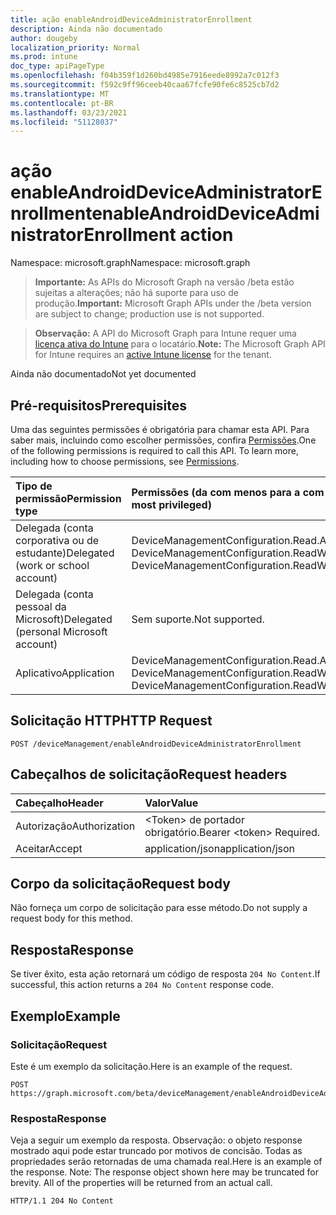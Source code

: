 ```yaml
---
title: ação enableAndroidDeviceAdministratorEnrollment
description: Ainda não documentado
author: dougeby
localization_priority: Normal
ms.prod: intune
doc_type: apiPageType
ms.openlocfilehash: f04b359f1d260bd4985e7916eede8992a7c012f3
ms.sourcegitcommit: f592c9ff96ceeb40caa67fcfe90fe6c8525cb7d2
ms.translationtype: MT
ms.contentlocale: pt-BR
ms.lasthandoff: 03/23/2021
ms.locfileid: "51128037"
---
```

# <a name="enableandroiddeviceadministratorenrollment-action"></a><span data-ttu-id="bab6e-103">ação enableAndroidDeviceAdministratorEnrollment</span><span class="sxs-lookup"><span data-stu-id="bab6e-103">enableAndroidDeviceAdministratorEnrollment action</span></span>

<span data-ttu-id="bab6e-104">Namespace: microsoft.graph</span><span class="sxs-lookup"><span data-stu-id="bab6e-104">Namespace: microsoft.graph</span></span>

> <span data-ttu-id="bab6e-105">**Importante:** As APIs do Microsoft Graph na versão /beta estão sujeitas a alterações; não há suporte para uso de produção.</span><span class="sxs-lookup"><span data-stu-id="bab6e-105">**Important:** Microsoft Graph APIs under the /beta version are subject to change; production use is not supported.</span></span>

> <span data-ttu-id="bab6e-106">**Observação:** A API do Microsoft Graph para Intune requer uma [licença ativa do Intune](https://go.microsoft.com/fwlink/?linkid=839381) para o locatário.</span><span class="sxs-lookup"><span data-stu-id="bab6e-106">**Note:** The Microsoft Graph API for Intune requires an [active Intune license](https://go.microsoft.com/fwlink/?linkid=839381) for the tenant.</span></span>

<span data-ttu-id="bab6e-107">Ainda não documentado</span><span class="sxs-lookup"><span data-stu-id="bab6e-107">Not yet documented</span></span>

## <a name="prerequisites"></a><span data-ttu-id="bab6e-108">Pré-requisitos</span><span class="sxs-lookup"><span data-stu-id="bab6e-108">Prerequisites</span></span>
<span data-ttu-id="bab6e-p101">Uma das seguintes permissões é obrigatória para chamar esta API. Para saber mais, incluindo como escolher permissões, confira [Permissões](/graph/permissions-reference).</span><span class="sxs-lookup"><span data-stu-id="bab6e-p101">One of the following permissions is required to call this API. To learn more, including how to choose permissions, see [Permissions](/graph/permissions-reference).</span></span>

|<span data-ttu-id="bab6e-111">Tipo de permissão</span><span class="sxs-lookup"><span data-stu-id="bab6e-111">Permission type</span></span>|<span data-ttu-id="bab6e-112">Permissões (da com menos para a com mais privilégios)</span><span class="sxs-lookup"><span data-stu-id="bab6e-112">Permissions (from least to most privileged)</span></span>|
|:---|:---|
|<span data-ttu-id="bab6e-113">Delegada (conta corporativa ou de estudante)</span><span class="sxs-lookup"><span data-stu-id="bab6e-113">Delegated (work or school account)</span></span>|<span data-ttu-id="bab6e-114">DeviceManagementConfiguration.Read.All, DeviceManagementConfiguration.ReadWrite.All</span><span class="sxs-lookup"><span data-stu-id="bab6e-114">DeviceManagementConfiguration.Read.All, DeviceManagementConfiguration.ReadWrite.All</span></span>|
|<span data-ttu-id="bab6e-115">Delegada (conta pessoal da Microsoft)</span><span class="sxs-lookup"><span data-stu-id="bab6e-115">Delegated (personal Microsoft account)</span></span>|<span data-ttu-id="bab6e-116">Sem suporte.</span><span class="sxs-lookup"><span data-stu-id="bab6e-116">Not supported.</span></span>|
|<span data-ttu-id="bab6e-117">Aplicativo</span><span class="sxs-lookup"><span data-stu-id="bab6e-117">Application</span></span>|<span data-ttu-id="bab6e-118">DeviceManagementConfiguration.Read.All, DeviceManagementConfiguration.ReadWrite.All</span><span class="sxs-lookup"><span data-stu-id="bab6e-118">DeviceManagementConfiguration.Read.All, DeviceManagementConfiguration.ReadWrite.All</span></span>|

## <a name="http-request"></a><span data-ttu-id="bab6e-119">Solicitação HTTP</span><span class="sxs-lookup"><span data-stu-id="bab6e-119">HTTP Request</span></span>
<!-- {
  "blockType": "ignored"
}
-->
``` http
POST /deviceManagement/enableAndroidDeviceAdministratorEnrollment
```

## <a name="request-headers"></a><span data-ttu-id="bab6e-120">Cabeçalhos de solicitação</span><span class="sxs-lookup"><span data-stu-id="bab6e-120">Request headers</span></span>
|<span data-ttu-id="bab6e-121">Cabeçalho</span><span class="sxs-lookup"><span data-stu-id="bab6e-121">Header</span></span>|<span data-ttu-id="bab6e-122">Valor</span><span class="sxs-lookup"><span data-stu-id="bab6e-122">Value</span></span>|
|:---|:---|
|<span data-ttu-id="bab6e-123">Autorização</span><span class="sxs-lookup"><span data-stu-id="bab6e-123">Authorization</span></span>|<span data-ttu-id="bab6e-124">&lt;Token&gt; de portador obrigatório.</span><span class="sxs-lookup"><span data-stu-id="bab6e-124">Bearer &lt;token&gt; Required.</span></span>|
|<span data-ttu-id="bab6e-125">Aceitar</span><span class="sxs-lookup"><span data-stu-id="bab6e-125">Accept</span></span>|<span data-ttu-id="bab6e-126">application/json</span><span class="sxs-lookup"><span data-stu-id="bab6e-126">application/json</span></span>|

## <a name="request-body"></a><span data-ttu-id="bab6e-127">Corpo da solicitação</span><span class="sxs-lookup"><span data-stu-id="bab6e-127">Request body</span></span>
<span data-ttu-id="bab6e-128">Não forneça um corpo de solicitação para esse método.</span><span class="sxs-lookup"><span data-stu-id="bab6e-128">Do not supply a request body for this method.</span></span>

## <a name="response"></a><span data-ttu-id="bab6e-129">Resposta</span><span class="sxs-lookup"><span data-stu-id="bab6e-129">Response</span></span>
<span data-ttu-id="bab6e-130">Se tiver êxito, esta ação retornará um código de resposta `204 No Content`.</span><span class="sxs-lookup"><span data-stu-id="bab6e-130">If successful, this action returns a `204 No Content` response code.</span></span>

## <a name="example"></a><span data-ttu-id="bab6e-131">Exemplo</span><span class="sxs-lookup"><span data-stu-id="bab6e-131">Example</span></span>

### <a name="request"></a><span data-ttu-id="bab6e-132">Solicitação</span><span class="sxs-lookup"><span data-stu-id="bab6e-132">Request</span></span>
<span data-ttu-id="bab6e-133">Este é um exemplo da solicitação.</span><span class="sxs-lookup"><span data-stu-id="bab6e-133">Here is an example of the request.</span></span>
``` http
POST https://graph.microsoft.com/beta/deviceManagement/enableAndroidDeviceAdministratorEnrollment
```

### <a name="response"></a><span data-ttu-id="bab6e-134">Resposta</span><span class="sxs-lookup"><span data-stu-id="bab6e-134">Response</span></span>
<span data-ttu-id="bab6e-p102">Veja a seguir um exemplo da resposta. Observação: o objeto response mostrado aqui pode estar truncado por motivos de concisão. Todas as propriedades serão retornadas de uma chamada real.</span><span class="sxs-lookup"><span data-stu-id="bab6e-p102">Here is an example of the response. Note: The response object shown here may be truncated for brevity. All of the properties will be returned from an actual call.</span></span>
``` http
HTTP/1.1 204 No Content
```




